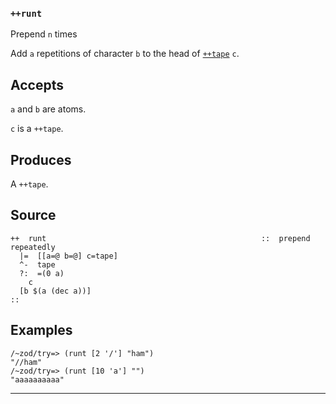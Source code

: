 ### `++runt`

Prepend `n` times

Add `a` repetitions of character `b` to the head of [`++tape`]() `c`.

Accepts
-------

`a` and `b` are atoms.

`c` is a `++tape`.

Produces
--------

A `++tape`.

Source
------

    ++  runt                                                ::  prepend repeatedly
      |=  [[a=@ b=@] c=tape]
      ^-  tape
      ?:  =(0 a)
        c
      [b $(a (dec a))]
    ::

Examples
--------

    /~zod/try=> (runt [2 '/'] "ham")
    "//ham"
    /~zod/try=> (runt [10 'a'] "")
    "aaaaaaaaaa"



***
